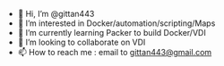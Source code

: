 - 👋 Hi, I’m @gittan443
- 👀 I’m interested in Docker/automation/scripting/Maps
- 🌱 I’m currently learning Packer to build Docker/VDI
- 💞️ I’m looking to collaborate on VDI
- 📫 How to reach me : email to gittan443@gmail.com

<!---
gittan443/gittan443 is a ✨ special ✨ repository because its `README.md` (this file) appears on your GitHub profile.
You can click the Preview link to take a look at your changes.
--->
